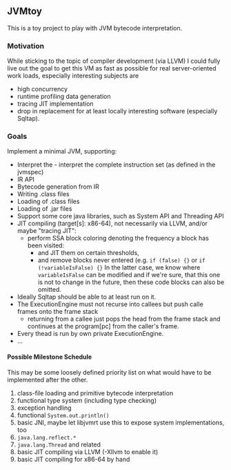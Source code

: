 JVMtoy
------

This is a toy project to play with JVM bytecode interpretation.

### Motivation

While sticking to the topic of compiler development (via LLVM) I could fully live out 
the goal to get this VM as fast as possible for real server-oriented work loads,
especially interesting subjects are

- high concurrency
- runtime profiling data generation
- tracing JIT implementation
- drop in replacement for at least locally interesting software (especially Sqltap).

### Goals

Implement a minimal JVM, supporting:

- Interpret the - interpret the complete instruction set (as defined in the jvmspec)
- IR API
- Bytecode generation from IR
- Writing .class files
- Loading of .class files
- Loading of .jar files
- Support some core java libraries, such as System API and Threading API
- JIT compiling (target[s]: x86-64), not necessarily via LLVM, and/or maybe "tracing JIT":
  - perform SSA block coloring denoting the frequency a block has been visited:
    - and JIT them on certain thresholds,
    - and remove blocks never entered (e.g. `if (false) {}` or `if (!variableIsFalse) {}`
      In the latter case, we know where `variableIsFalse` can be modified and if we're
      sure, that this one is not to change in the future, then these code blocks can also be omitted.
- Ideally Sqltap should be able to at least run on it.
- The ExecutionEngine must not recurse into callees but push calle frames onto the frame stack
  - returning from a callee just pops the head from the frame stack and continues at the program[pc] from the caller's frame.
- Every thead is run by own private ExecutionEngine.
- ...

#### Possible Milestone Schedule

This may be some loosely defined priority list on what would have to be implemented after the other.

1. class-file loading and primitive bytecode interpretation
2. functional type system (including type checking)
3. exception handling
4. functional `System.out.println()`
5. basic JNI, maybe let libjvmrt use this to expose system implementations, too
6. `java.lang.reflect.*`
7. `java.lang.Thread` and related
8. basic JIT compiling via LLVM (-Xllvm to enable it)
9. basic JIT compiling for x86-64 by hand
